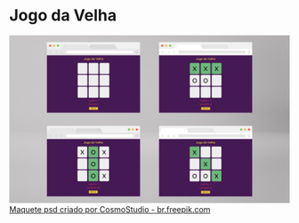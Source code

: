 # Jogo da Velha

<img src="prints.jpg" alt="telas do jogo da velha" />
<a href='https://br.freepik.com/fotos-vetores-gratis/maquete'>Maquete psd criado por CosmoStudio - br.freepik.com</a>